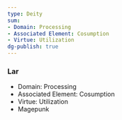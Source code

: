 ```yaml
---
type: Deity
sum:
- Domain: Processing
- Associated Element: Cosumption 
- Virtue: Utilization
dg-publish: true
---
```

### Lar
- Domain: Processing
- Associated Element: Cosumption 
- Virtue: Utilization 
- Magepunk
